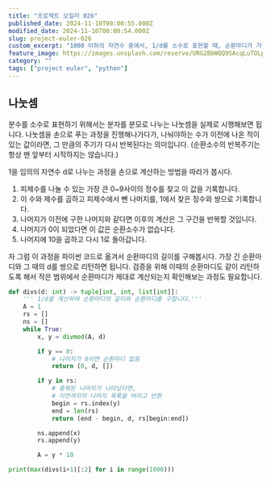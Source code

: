 ```yaml
---
title: "프로젝트 오일러 026"
published_date: 2024-11-10T00:00:55.000Z
modified_date: 2024-11-10T00:00:54.000Z
slug: project-euler-026
custom_excerpt: "1000 이하의 자연수 중에서, 1/d를 소수로 표현할 때, 순환마디가 가장 긴 수는?"
feature_image: https://images.unsplash.com/reserve/URG2BbWQQ9SAcqLuTOLp_BP7A9947.jpg?crop=entropy&cs=tinysrgb&fit=max&fm=jpg&ixid=M3wxMTc3M3wwfDF8c2VhcmNofDMyfHxyZXBlYXRlZCUyMHNlcXxlbnwwfHx8fDE3MzEwODUyMDd8MA&ixlib=rb-4.0.3&q=80&w=2000
category: ""
tags: ["project euler", "python"]
---
```


## 나눗셈

분수를 소수로 표현하기 위해서는 분자를 분모로 나누는 나눗셈을 실제로 시행해보면 됩니다. 나눗셈을 손으로 푸는 과정을 진행해나가다가,
나눠야하는 수가 이전에 나온 적이 있는 값이라면, 그 만큼의 주기가 다시 반복된다는 의미입니다. (순환소수의 반복주기는 항상 맨 앞부터
시작하지는 않습니다.)

1을 임의의 자연수 d로 나누는 과정을 손으로 계산하는 방법을 따라가 봅시다. 

  1. 피제수를 나눌 수 있는 가장 큰 0~9사이의 정수를 찾고 이 값을 기록합니다.
  2. 이 수와 제수를 곱하고 피제수에서 뺀 나머지를, 1에서 찾은 정수와 쌍으로 기록합니다.
  3. 나머지가 이전에 구한 나머지와 같다면 이후의 계산은 그 구간을 반복할 것입니다.
  4. 나머지가 0이 되었다면 이 값은 순환소수가 없습니다. 
  4. 나머지에 10을 곱하고 다시 1로 돌아갑니다. 

자 그럼 이 과정을 파이썬 코드로 옮겨서 순환마디의 길이를 구해봅시다. 가장 긴 순환마디와 그 때의 d를 쌍으로 리턴하면 됩니다. 검증을 위해 이때의 순환마디도 같이 리턴하도록 해서 작은 범위에서 순환마디가 제대로 계산되는지 확인해보는 과정도 필요합니다. 

```python
def divs(d: int) -> tuple[int, int, list[int]]:
    ''' 1/d를 계산하여 순환마디의 길이와 순환마디를 구합니다.'''
    A = 1
    rs = []
    ns = []
    while True:
        x, y = divmod(A, d)

        if y == 0:
            # 나머지가 0이면 순환마디 없음
            return (0, d, [])

        if y in rs:
            # 중복된 나머지가 나타났다면,
            # 이전까지의 나머지 목록을 버리고 반환
            begin = rs.index(y)
            end = len(rs)
            return (end - begin, d, rs[begin:end])

        ns.append(x)
        rs.append(y)

        A = y * 10

print(max(divs(i+1)[:2] for i in range(1000)))
```


